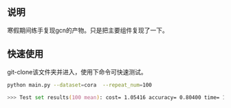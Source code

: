 ## 说明
寒假期间练手复现gcn的产物。只是把主要组件复现了一下。
## 快速使用
git-clone该文件夹并进入，使用下命令可快速测试。
```zsh
python main.py --dataset=cora  --repeat_num=100
 
>>> Test set results(100 mean): cost= 1.05416 accuracy= 0.80400 time= 191.30230
```

